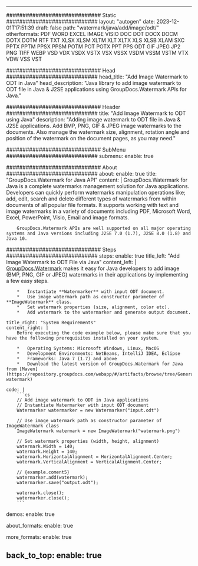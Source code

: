
---
############################# Static ############################
layout: "autogen"
date: 2023-12-01T17:51:39
draft: false
path: "watermark/java/add/image/odt/"
otherformats: PDF WORD EXCEL IMAGE VISIO DOC DOT DOCX DOCM DOTX DOTM RTF TXT XLSX XLSM XLTM XLT XLTX XLS XLSB XLAM SXC PPTX PPTM PPSX PPSM POTM POT POTX PPT PPS ODT GIF JPEG JP2 PNG TIFF WEBP VSD VDX VSDX VSTX VSX VSSX VSDM VSSM VSTM VTX VDW VSS VST

############################# Head ############################
head_title: "Add Image Watermark to ODT in Java"
head_description: "Java library to add image watermark to ODT file in Java & J2SE applications using GroupDocs.Watermark APIs for Java."

############################# Header ############################
title: "Add Image Watermark to ODT using Java"
description: "Adding image watermark to ODT file in Java & J2SE applications. Add BMP, PNG, GIF & JPEG image watermarks to the documents. Also manage the watermark size, alignment, rotation angle and position of the watermark on the document pages, as you may need."

############################# SubMenu ############################
submenu:
    enable: true

############################# About ############################
about:
    enable: true
    title: "GroupDocs.Watermark for Java API"
    content: |
        GroupDocs.Watermark for Java is a complete watermarks management solution for Java applications. Developers can quickly perform watermarks manipulation operations like; add, edit, search and delete different types of watermarks from within documents of all popular file formats. It supports working with text and image watermarks in a variety of documents including PDF, Microsoft Word, Excel, PowerPoint, Visio, Email and image formats.
        
        GroupDocs.Watermark APIs are well supported on all major operating systems and Java versions including J2SE 7.0 (1.7), J2SE 8.0 (1.8) and Java 10.

############################# Steps ############################
steps:
    enable: true
    title_left: "Add Image Watermark to ODT File via Java"
    content_left: |
        [GroupDocs.Watermark](https://products.groupdocs.com/watermark/java/) makes it easy for Java developers to add image (BMP, PNG, GIF or JPEG) watermarks in their applications by implementing a few easy steps.

        *   Instantiate **Watermarker** with input ODT document.
        *   Use image watermark path as constructor parameter of **ImageWatermark** class.
        *   Set watermark properties (size, alignment, color etc).
        *   Add watermark to the watermarker and generate output document.
        
    title_right: "System Requirements"
    content_right: |
        Before executing the code example below, please make sure that you have the following prerequisites installed on your system.

        *   Operating Systems: Microsoft Windows, Linux, MacOS
        *   Development Environments: NetBeans, IntelliJ IDEA, Eclipse
        *   Frameworks: Java 7 (1.7) and above
        *   Download the latest version of GroupDocs.Watermark for Java from [Maven](https://repository.groupdocs.com/webapp/#/artifacts/browse/tree/General/repo/com/groupdocs/groupdocs-watermark)
        
    code: |
        ```cs
        // Add image watermark to ODT in Java applications
        // Instantiate Watermarker with input ODT document
        Watermarker watermarker = new Watermarker("input.odt")
        
        // Use image watermark path as constructor parameter of ImageWatermark class
        ImageWatermark watermark = new ImageWatermark("watermark.png")
        
        // Set watermark properties (width, height, alignment)
        watermark.Width = 140;
        watermark.Height = 140;
        watermark.HorizontalAlignment = HorizontalAlignment.Center;
        watermark.VerticalAlignment = VerticalAlignment.Center;

        // {example.coment5}
        watermarker.add(watermark);
        watermarker.save("output.odt");

        watermark.close();
        watermarker.close();
        ```        

demos:
    enable: true
        

about_formats:
    enable: true


more_formats:
    enable: true


back_to_top:
    enable: true
---